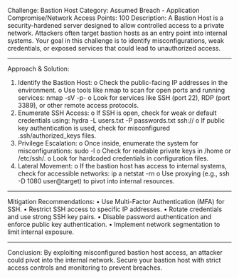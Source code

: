 Challenge: Bastion Host
Category: Assumed Breach - Application Compromise/Network Access
Points: 100
Description:
A Bastion Host is a security-hardened server designed to allow controlled access to a private network. Attackers often target bastion hosts as an entry point into internal systems. Your goal in this challenge is to identify misconfigurations, weak credentials, or exposed services that could lead to unauthorized access.
________________________________________
Approach & Solution:
1.	Identify the Bastion Host:
o	Check the public-facing IP addresses in the environment.
o	Use tools like nmap to scan for open ports and running services:
nmap -sV -p- <target-IP>
o	Look for services like SSH (port 22), RDP (port 3389), or other remote access protocols.
2.	Enumerate SSH Access:
o	If SSH is open, check for weak or default credentials using:
hydra -L users.txt -P passwords.txt ssh://<target-IP>
o	If public key authentication is used, check for misconfigured .ssh/authorized_keys files.
3.	Privilege Escalation:
o	Once inside, enumerate the system for misconfigurations:
sudo -l
o	Check for readable private keys in /home or /etc/ssh/.
o	Look for hardcoded credentials in configuration files.
4.	Lateral Movement:
o	If the bastion host has access to internal systems, check for accessible networks:
ip a
netstat -rn
o	Use proxying (e.g., ssh -D 1080 user@target) to pivot into internal resources.
________________________________________
Mitigation Recommendations:
•	Use Multi-Factor Authentication (MFA) for SSH.
•	Restrict SSH access to specific IP addresses.
•	Rotate credentials and use strong SSH key pairs.
•	Disable password authentication and enforce public key authentication.
•	Implement network segmentation to limit internal exposure.
________________________________________
Conclusion:
By exploiting misconfigured bastion host access, an attacker could pivot into the internal network. Secure your bastion host with strict access controls and monitoring to prevent breaches.

